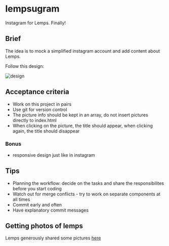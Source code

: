 # lempsugram

Instagram for Lemps. Finally!

## Brief

The idea is to mock a simplified instagram account and add content about Lemps.

Follow this design:

![design](https://image.ibb.co/kFHjxU/lempsugram.png)


## Acceptance criteria

- Work on this project in pairs
- Use git for version control
- The picture info should be kept in an array, do not insert pictures directly to index.html
- When clicking on the picture, the title should appear, when clicking again, the title should disappear

### Bonus

- responsive design just like in instagram

## Tips
- Planning the workflow: decide on the tasks and share the responsibilites before you start coding
- Watch out for merge conflicts - try to work on separate components at all times
- Commit early and often
- Have explanatory commit messages

## Getting photos of lemps

Lemps generously shared some pictures [here](goo.gl/snaSvW)
